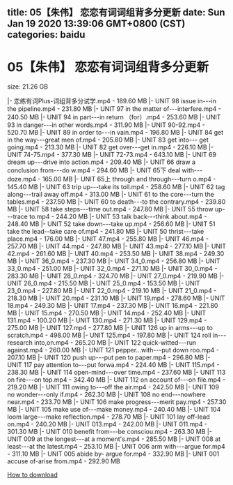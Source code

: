 
title: 05【朱伟】 恋恋有词词组背多分更新
date: Sun Jan 19 2020 13:39:06 GMT+0800 (CST)    
categories: baidu
---

# 05【朱伟】 恋恋有词词组背多分更新
size: 21.26 GB
 
 
|- 恋练有词Plus-词组背多分试学.mp4 - 189.60 MB
|- UNIT 98 issue in---in the pipeline.mp4 - 231.80 MB
|- UNIT 97 in the matter of---interfere.mp4 - 240.50 MB
|- UNIT 94 in part---in return （for）.mp4 - 253.60 MB
|- UNIT 93 in danger---in other words.mp4 - 311.90 MB
|- UNIT 90-92.mp4 - 520.70 MB
|- UNIT 89 in order to---in vain.mp4 - 196.80 MB
|- UNIT 84 get in the way---great men of.mp4 - 205.80 MB
|- UNIT 83 get into--- get going.mp4 - 213.30 MB
|- UNIT 82 get over---get in.mp4 - 226.10 MB
|- UNIT 74-75.mp4 - 377.30 MB
|- UNIT 72-73.mp4 - 643.10 MB
|- UNIT 69 dream up---drive into action.mp4 - 209.40 MB
|- UNIT 66 draw a conclusion from---do w.mp4 - 294.60 MB
|- UNIT 65下 deal with---doze.mp4 - 165.00 MB
|- UNIT 65上 through and through---turn o.mp4 - 145.40 MB
|- UNIT 63 trip up---take its toll.mp4 - 258.60 MB
|- UNIT 62 tag along---trail away off.mp4 - 313.00 MB
|- UNIT 61 to the core---turn the tables.mp4 - 237.50 MB
|- UNIT 60 to death---to the contrary.mp4 - 239.80 MB
|- UNIT 58 take steps---time out.mp4 - 247.80 MB
|- UNIT 55 throw up---trace to.mp4 - 244.20 MB
|- UNIT 53 talk back---think about.mp4 - 248.40 MB
|- UNIT 52 take down---take up.mp4 - 256.60 MB
|- UNIT 51 take the lead--take care of.mp4 - 241.80 MB
|- UNIT 50 thrist---take place.mp4 - 176.00 MB
|- UNIT 47.mp4 - 255.80 MB
|- UNIT 46.mp4 - 257.70 MB
|- UNIT 44.mp4 - 247.80 MB
|- UNIT 43.mp4 - 277.10 MB
|- UNIT 42.mp4 - 261.60 MB
|- UNIT 40.mp4 - 253.50 MB
|- UNIT 38.mp4 - 249.30 MB
|- UNIT 36_0.mp4 - 237.30 MB
|- UNIT 34_0.mp4 - 256.80 MB
|- UNIT 33_0.mp4 - 251.00 MB
|- UNIT 32_0.mp4 - 271.10 MB
|- UNIT 30_0.mp4 - 283.30 MB
|- UNIT 28_0.mp4 - 324.70 MB
|- UNIT 27_0.mp4 - 219.90 MB
|- UNIT 26_0.mp4 - 215.50 MB
|- UNIT 25_0.mp4 - 153.50 MB
|- UNIT 23_0.mp4 - 227.80 MB
|- UNIT 22_0.mp4 - 219.10 MB
|- UNIT 21_0.mp4 - 218.30 MB
|- UNIT 20.mp4 - 231.10 MB
|- UNIT 19.mp4 - 278.60 MB
|- UNIT 18.mp4 - 249.30 MB
|- UNIT 17.mp4 - 237.30 MB
|- UNIT 16.mp4 - 221.80 MB
|- UNIT 15.mp4 - 270.50 MB
|- UNIT 14.mp4 - 252.40 MB
|- UNIT 131.mp4 - 100.20 MB
|- UNIT 130.mp4 - 271.30 MB
|- UNIT 129.mp4 - 275.00 MB
|- UNIT 127.mp4 - 277.80 MB
|- UNIT 126 up in arms---up to scratch.mp4 - 498.00 MB
|- UNIT 125.mp4 - 197.80 MB
|- UNIT 124 roll in---research into,on.mp4 - 265.20 MB
|- UNIT 122 quick-witted---run against.mp4 - 260.00 MB
|- UNIT 121 pepper...with---put down roo.mp4 - 207.10 MB
|- UNIT 120 push up---put pen to paper.mp4 - 296.80 MB
|- UNIT 117 pay attention to---put forwa.mp4 - 224.40 MB
|- UNIT 115.mp4 - 238.30 MB
|- UNIT 114 open-mind---over time.mp4 - 237.60 MB
|- UNIT 113 on  fire---on top.mp4 - 342.40 MB
|- UNIT 112 on account of---on file.mp4 - 219.20 MB
|- UNIT 111 owing to---off the air.mp4 - 242.50 MB
|- UNIT 109 no wonder---only if.mp4 - 262.30 MB
|- UNIT 108 no end---nowhere near.mp4 - 233.70 MB
|- UNIT 106 make progress---merit pay.mp4 - 257.30 MB
|- UNIT 105 make use of---make money.mp4 - 240.40 MB
|- UNIT 104 loom large---make reflection.mp4 - 278.70 MB
|- UNIT 101 lay off-lead on.mp4 - 240.20 MB
|- UNIT 013.mp4 - 242.00 MB
|- UNIT 011.mp4 - 301.30 MB
|- UNIT 010 benefit from---be consciou.mp4 - 263.30 MB
|- UNIT 009 at the longest---at a moment's.mp4 - 285.50 MB
|- UNIT 008 at least---at the latest.mp4 - 253.10 MB
|- UNIT 006 arm with---argue for.mp4 - 311.10 MB
|- UNIT 005 abide by- argue for.mp4 - 332.90 MB
|- UNIT 001 accuse of-arise from.mp4 - 292.90 MB

[How to download](https://bpcam.bemobtrk.com/go/2ceec3aa-1ca2-46d6-b9ff-aaa5c184517c?jno=959)